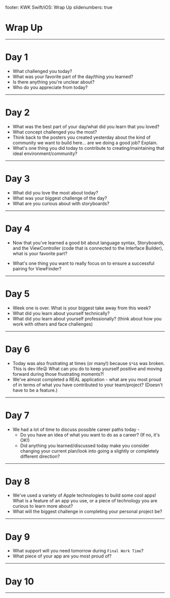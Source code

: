 footer: KWK Swift/iOS: Wrap Up
slidenumbers: true

# Wrap Up

---

# Day 1

* What challenged you today?
* What was your favorite part of the day/thing you learned?
* Is there anything you're unclear about?
* Who do you appreciate from today?

---

# Day 2

* What was the best part of your day/what did you learn that you loved?
* What concept challenged you the most?
* Think back to the posters you created yesterday about the kind of community we want to build here... are we doing a good job? Explain.
* What's one thing you did today to contribute to creating/maintaining that ideal environment/community?

---

# Day 3

* What did you love the most about today?
* What was your biggest challenge of the day?
* What are you curious about with storyboards?

---

# Day 4

* Now that you've learned a good bit about language syntax, Storyboards, and the ViewController (code that is connected to the Interface Builder), what is your favorite part?

* What's one thing you want to really focus on to ensure a successful pairing for ViewFinder?

---

# Day 5

* Week one is over.  What is your biggest take away from this week?
* What did you learn about yourself technically?  
* What did you learn about yourself professionally? (think about how you work with others and face challenges)

---

# Day 6

* Today was also frustrating at times (or many!) because `$*&$` was broken. This is dev life😜 What can you do to keep yourself positive and moving forward during those frustrating moments?!
* We've almost completed a REAL application - what are you most proud of in terms of what you have contributed to your team/project? (Doesn't have to be a feature.)

---

# Day 7

* We had a lot of time to discuss possible career paths today -
  - Do you have an idea of what you want to do as a career? (If no, it's OK!)
  - Did anything you learned/discussed today make you consider changing your current plan/look into going a slightly or completely different direction?

---

# Day 8

* We've used a variety of Apple technologies to build some cool apps! What is a feature of an app you use, or a piece of technology you are curious to learn more about?
* What will the biggest challenge in completing your personal project be?

---

# Day 9

* What support will you need tomorrow during `Final Work Time`?
* What piece of your app are you most proud of?

---

# Day 10


---
